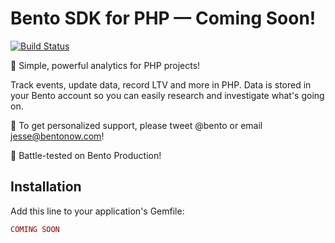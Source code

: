 # Bento SDK for PHP — Coming Soon!
[![Build Status](https://travis-ci.org/bentonow/bento-ruby-sdk.svg?branch=master)](https://travis-ci.org/bentonow/bento-ruby-sdk)

🍱 Simple, powerful analytics for PHP projects!

Track events, update data, record LTV and more in PHP. Data is stored in your Bento account so you can easily research and investigate what's going on.

👋 To get personalized support, please tweet @bento or email jesse@bentonow.com!

🐶 Battle-tested on Bento Production!

## Installation

Add this line to your application's Gemfile:

```php
COMING SOON
```

